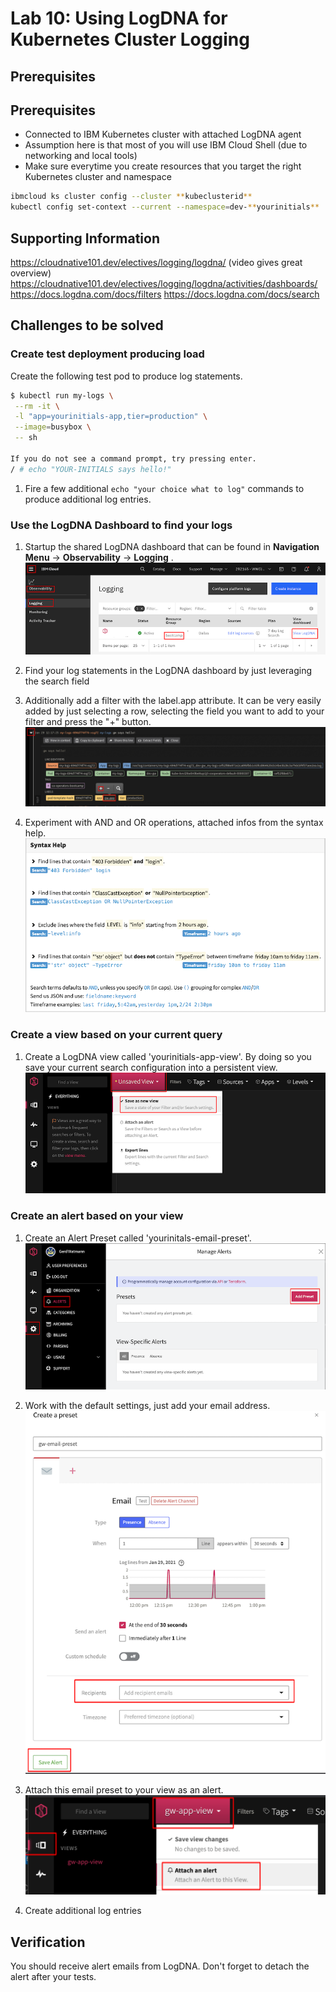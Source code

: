 # Lab 10: Using LogDNA for Kubernetes Cluster Logging

## Prerequisites

## Prerequisites

- Connected to IBM Kubernetes cluster with attached LogDNA agent
- Assumption here is that most of you will use IBM Cloud Shell (due to networking and local tools)
- Make sure everytime you create resources that you target the right Kubernetes cluster and namespace

```bash
ibmcloud ks cluster config --cluster **kubeclusterid**
kubectl config set-context --current --namespace=dev-**yourinitials**
```

## Supporting Information

https://cloudnative101.dev/electives/logging/logdna/ (video gives great overview)
https://cloudnative101.dev/electives/logging/logdna/activities/dashboards/
https://docs.logdna.com/docs/filters
https://docs.logdna.com/docs/search

## Challenges to be solved

### Create test deployment producing load

Create the following test pod to produce log statements.

```bash
$ kubectl run my-logs \
 --rm -it \
 -l "app=yourinitials-app,tier=production" \
 --image=busybox \
 -- sh

If you do not see a command prompt, try pressing enter.
/ # echo "YOUR-INITIALS says hello!"
```

1. Fire a few additional `echo "your choice what to log"` commands to produce additional log entries.

### Use the LogDNA Dashboard to find your logs

1. Startup the shared LogDNA dashboard that can be found in **Navigation Menu** -> **Observability** -> **Logging** .
   ![image](images/lab-logdna-01.png)

1. Find your log statements in the LogDNA dashboard by just leveraging the search field

1. Additionally add a filter with the label.app attribute. It can be very easily added by just selecting a row, selecting the field you want to add to your filter and press the "+" button.
   ![image](images/lab-logdna-02.png)

1. Experiment with AND and OR operations, attached infos from the syntax help.
   ![image](images/lab-logdna-03.png)

### Create a view based on your current query

1. Create a LogDNA view called 'yourinitials-app-view'. By doing so you save your current search configuration into a persistent view.
   ![image](images/lab-logdna-04.png)

### Create an alert based on your view

1. Create an Alert Preset called 'yourinitals-email-preset'.
   ![image](images/lab-logdna-05.png)
1. Work with the default settings, just add your email address.
   ![image](images/lab-logdna-06.png)
1. Attach this email preset to your view as an alert.
   ![image](images/lab-logdna-07.png)

1. Create additional log entries

## Verification

You should receive alert emails from LogDNA. Don't forget to detach the alert after your tests.
